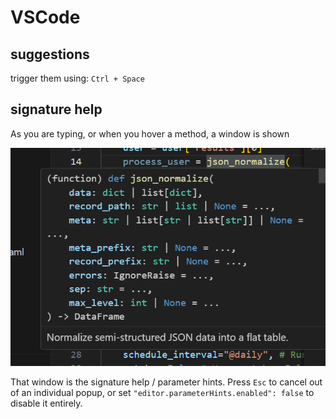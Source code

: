# VSCode

## suggestions

trigger them using: `Ctrl + Space`

## signature help

As you are typing, or when you hover a method, a window is shown

![alt text](img/{44B566AE-D014-4595-8CD9-031B2F9FF3C2}.png)

That window is the signature help / parameter hints. Press `Esc` to cancel out of an individual popup, or set `"editor.parameterHints.enabled": false` to disable it entirely.
